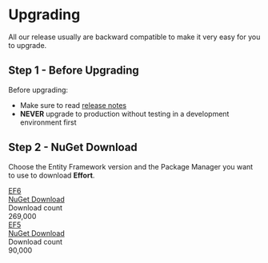 # Upgrading

All our release usually are backward compatible to make it very easy for you to upgrade.

## Step 1 - Before Upgrading
Before upgrading:
- Make sure to read [release notes](https://github.com/zzzprojects/effort/releases)
- **NEVER** upgrade to production without testing in a development environment first

## Step 2 - NuGet Download

Choose the Entity Framework version and the Package Manager you want to use to download **Effort**.

<div class="row container-box-download">
                <div class="col-lg-4 box-download">
                    <div class="box-content">
                        <div class="version">
                            <a href="https://www.nuget.org/packages/Effort.EF6/" target="_blank" onclick="ga('send', 'event', { eventAction: 'download-ef6'});">
                                EF<span class="caracter-highlight align-top">6</span>
                            </a>
                        </div>
                        <a class="btn btn-lg btn-z wow zoomIn" role="button" href="https://www.nuget.org/packages/Effort.EF6/" target="_blank" onclick="ga('send', 'event', { eventAction: 'download-ef6'});" style="visibility: visible; animation-name: zoomIn;">
                            <i class="fas fa-cloud-download-alt"></i>
                            NuGet Download
                        </a>
                        <div class="counted-downloads">
                            Download count
                            <div class="actual-count-number">
                                269,000
                            </div>
                        </div>
                    </div>
                </div>
                <div class="col-lg-4 box-download">
                    <div class="box-content">
                        <div class="version">
                            <a href="https://www.nuget.org/packages/Effort" target="_blank" onclick="ga('send', 'event', { eventAction: 'download-efcore'});">
                                EF5
                            </a>
                        </div>
                        <a class="btn btn-lg btn-z wow zoomIn" role="button" href="https://www.nuget.org/packages/Effort" target="_blank" onclick="ga('send', 'event', { eventAction: 'download-efcore'});" style="visibility: visible; animation-name: zoomIn;">
                            <i class="fas fa-cloud-download-alt"></i>
                            NuGet Download
                        </a>
                        <div class="counted-downloads">
                            Download count
                            <div class="actual-count-number">
                                90,000
                            </div>
                        </div>
                    </div>
                </div>
            </div>
